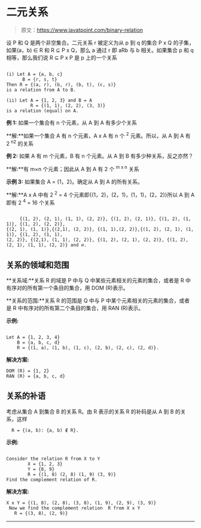 # 二元关系

> 原文：<https://www.javatpoint.com/binary-relation>

设 P 和 Q 是两个非空集合。二元关系 r 被定义为从 p 到 q 的集合 P x Q 的子集，如果(a，b) ∈ R 和 R ⊆ P x Q，那么 a 通过 r 即 aRb 与 b 相关。如果集合 p 和 q 相等，那么我们说 R ⊆ P x P 是 p 上的一个关系

```

(i) Let A = {a, b, c}
      B = {r, s, t}
Then R = {(a, r), (b, r), (b, t), (c, s)}
is a relation from A to B.

(ii) Let A = {1, 2, 3} and B = A
         R = {(1, 1), (2, 2), (3, 3)}
is a relation (equal) on A.

```

**例 1:** 如果一个集合有 n 个元素，从 A 到 A 有多少个关系

**解:**如果一个集合 A 有 n 个元素，A x A 有 n 个 <sup>2</sup> 元素。所以，从 A 到 A 有 2 <sup>n2</sup> 的关系

**例 2:** 如果 A 有 m 个元素，B 有 n 个元素。从 A 到 B 有多少种关系，反之亦然？

**解:**有 m×n 个元素；因此从 A 到 A 有 2 个 <sup>m x n</sup> 关系

**示例 3:** 如果集合 A = {1，2}。确定从 A 到 A 的所有关系。

**解:**A x A 中有 2 <sup>2</sup> = 4 个元素即{(1，2)，(2，1)，(1，1)，(2，2)}所以 A 到 A 即有 2 <sup>4</sup> = 16 个关系

```

     {(1, 2), (2, 1), (1, 1), (2, 2)}, {(1, 2), (2, 1)}, {(1, 2), (1, 1)}, {(1, 2), (2, 2)},
{(2, 1), (1, 1)},{(2,1), (2, 2)}, {(1, 1),(2, 2)},{(1, 2), (2, 1), (1, 1)}, {(1, 2), (1, 1),
(2, 2)}, {(2,1), (1, 1), (2, 2)}, {(1, 2), (2, 1), (2, 2)}, {(1, 2), (2, 1), (1, 1), (2, 2)} and ∅.

```

## 关系的领域和范围

**关系域:**关系 R 的域是 P 中与 Q 中某些元素相关的元素的集合，或者是 R 中有序对的所有第一个条目的集合，用 DOM (R)表示。

**关系的范围:**关系 R 的范围是 Q 中与 P 中某个元素相关的元素的集合，或者是 R 中有序对的所有第二个条目的集合，用 RAN (R)表示。

**示例:**

```

Let A = {1, 2, 3, 4}
    B = {a, b, c, d}
    R = {(1, a), (1, b), (1, c), (2, b), (2, c), (2, d)}.

```

**解决方案:**

```
DOM (R) = {1, 2}
RAN (R) = {a, b, c, d}

```

## 关系的补语

考虑从集合 A 到集合 B 的关系 R。由 R 表示的关系 R 的补码是从 A 到 B 的关系，这样

```
  R = {(a, b): {a, b) ∉ R}.

```

**示例:**

```

Consider the relation R from X to Y
		X = {1, 2, 3}
		Y = {8, 9}
		R = {(1, 8) (2, 8) (1, 9) (3, 9)}
Find the complement relation of R.

```

**解决方案:**

```
X x Y = {(1, 8), (2, 8), (3, 8), (1, 9), (2, 9), (3, 9)}
 Now we find the complement relation  R from X x Y
   R = {(3, 8), (2, 9)}

```

* * *